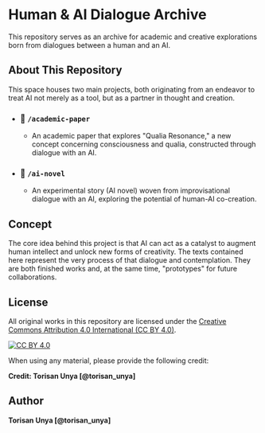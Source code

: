 # Human & AI Dialogue Archive

This repository serves as an archive for academic and creative explorations born from dialogues between a human and an AI.

## About This Repository

This space houses two main projects, both originating from an endeavor to treat AI not merely as a tool, but as a partner in thought and creation.

*   ### 📂 `/academic-paper`
    *   An academic paper that explores "Qualia Resonance," a new concept concerning consciousness and qualia, constructed through dialogue with an AI.

*   ### 📂 `/ai-novel`
    *   An experimental story (AI novel) woven from improvisational dialogue with an AI, exploring the potential of human-AI co-creation.

## Concept

The core idea behind this project is that AI can act as a catalyst to augment human intellect and unlock new forms of creativity. The texts contained here represent the very process of that dialogue and contemplation. They are both finished works and, at the same time, "prototypes" for future collaborations.

## License

All original works in this repository are licensed under the [Creative Commons Attribution 4.0 International (CC BY 4.0)](https://creativecommons.org/licenses/by/4.0/).

[![CC BY 4.0](https://i.creativecommons.org/l/by/4.0/88x31.png)](https://creativecommons.org/licenses/by/4.0/)

When using any material, please provide the following credit:

**Credit: Torisan Unya [@torisan_unya]**

## Author

**Torisan Unya [@torisan_unya]**
